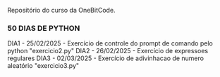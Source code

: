 Repositório do curso da OneBitCode.

### 50 DIAS DE PYTHON ###

DIA1 - 25/02/2025 - Exercício de controle do prompt de comando pelo python "exercicio2.py"
DIA2 - 26/02/2025 - Exercício de expressoes regulares 
DIA3 - 02/03/2025 - Exercício de adivinhacao de numero aleatório "exercicio3.py"
